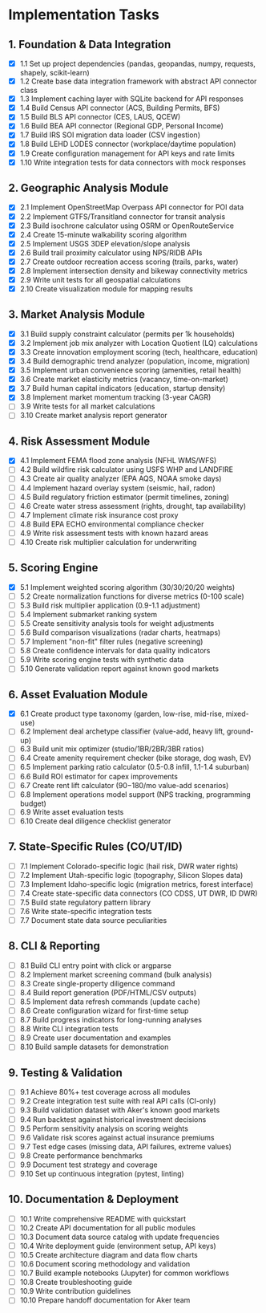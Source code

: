 # Implementation Tasks

## 1. Foundation & Data Integration

- [x] 1.1 Set up project dependencies (pandas, geopandas, numpy, requests, shapely, scikit-learn)
- [x] 1.2 Create base data integration framework with abstract API connector class
- [x] 1.3 Implement caching layer with SQLite backend for API responses
- [x] 1.4 Build Census API connector (ACS, Building Permits, BFS)
- [x] 1.5 Build BLS API connector (CES, LAUS, QCEW)
- [x] 1.6 Build BEA API connector (Regional GDP, Personal Income)
- [x] 1.7 Build IRS SOI migration data loader (CSV ingestion)
- [x] 1.8 Build LEHD LODES connector (workplace/daytime population)
- [x] 1.9 Create configuration management for API keys and rate limits
- [x] 1.10 Write integration tests for data connectors with mock responses

## 2. Geographic Analysis Module

- [x] 2.1 Implement OpenStreetMap Overpass API connector for POI data
 - [x] 2.2 Implement GTFS/Transitland connector for transit analysis
 - [x] 2.3 Build isochrone calculator using OSRM or OpenRouteService
 - [x] 2.4 Create 15-minute walkability scoring algorithm
 - [x] 2.5 Implement USGS 3DEP elevation/slope analysis
 - [x] 2.6 Build trail proximity calculator using NPS/RIDB APIs
 - [x] 2.7 Create outdoor recreation access scoring (trails, parks, water)
 - [x] 2.8 Implement intersection density and bikeway connectivity metrics
 - [x] 2.9 Write unit tests for all geospatial calculations
 - [x] 2.10 Create visualization module for mapping results

## 3. Market Analysis Module

- [x] 3.1 Build supply constraint calculator (permits per 1k households)
- [x] 3.2 Implement job mix analyzer with Location Quotient (LQ) calculations
- [x] 3.3 Create innovation employment scoring (tech, healthcare, education)
- [x] 3.4 Build demographic trend analyzer (population, income, migration)
- [x] 3.5 Implement urban convenience scoring (amenities, retail health)
- [x] 3.6 Create market elasticity metrics (vacancy, time-on-market)
- [x] 3.7 Build human capital indicators (education, startup density)
- [x] 3.8 Implement market momentum tracking (3-year CAGR)
- [ ] 3.9 Write tests for all market calculations
- [ ] 3.10 Create market analysis report generator

## 4. Risk Assessment Module

- [x] 4.1 Implement FEMA flood zone analysis (NFHL WMS/WFS)
- [ ] 4.2 Build wildfire risk calculator using USFS WHP and LANDFIRE
- [ ] 4.3 Create air quality analyzer (EPA AQS, NOAA smoke days)
- [ ] 4.4 Implement hazard overlay system (seismic, hail, radon)
- [ ] 4.5 Build regulatory friction estimator (permit timelines, zoning)
- [ ] 4.6 Create water stress assessment (rights, drought, tap availability)
- [ ] 4.7 Implement climate risk insurance cost proxy
- [ ] 4.8 Build EPA ECHO environmental compliance checker
- [ ] 4.9 Write risk assessment tests with known hazard areas
- [ ] 4.10 Create risk multiplier calculation for underwriting

## 5. Scoring Engine

- [x] 5.1 Implement weighted scoring algorithm (30/30/20/20 weights)
- [ ] 5.2 Create normalization functions for diverse metrics (0-100 scale)
- [ ] 5.3 Build risk multiplier application (0.9-1.1 adjustment)
- [ ] 5.4 Implement submarket ranking system
- [ ] 5.5 Create sensitivity analysis tools for weight adjustments
- [ ] 5.6 Build comparison visualizations (radar charts, heatmaps)
- [ ] 5.7 Implement "non-fit" filter rules (negative screening)
- [ ] 5.8 Create confidence intervals for data quality indicators
- [ ] 5.9 Write scoring engine tests with synthetic data
- [ ] 5.10 Generate validation report against known good markets

## 6. Asset Evaluation Module

- [x] 6.1 Create product type taxonomy (garden, low-rise, mid-rise, mixed-use)
- [ ] 6.2 Implement deal archetype classifier (value-add, heavy lift, ground-up)
- [ ] 6.3 Build unit mix optimizer (studio/1BR/2BR/3BR ratios)
- [ ] 6.4 Create amenity requirement checker (bike storage, dog wash, EV)
- [ ] 6.5 Implement parking ratio calculator (0.5-0.8 infill, 1.1-1.4 suburban)
- [ ] 6.6 Build ROI estimator for capex improvements
- [ ] 6.7 Create rent lift calculator ($90-$180/mo value-add scenarios)
- [ ] 6.8 Implement operations model support (NPS tracking, programming budget)
- [ ] 6.9 Write asset evaluation tests
- [ ] 6.10 Create deal diligence checklist generator

## 7. State-Specific Rules (CO/UT/ID)

- [ ] 7.1 Implement Colorado-specific logic (hail risk, DWR water rights)
- [ ] 7.2 Implement Utah-specific logic (topography, Silicon Slopes data)
- [ ] 7.3 Implement Idaho-specific logic (migration metrics, forest interface)
- [ ] 7.4 Create state-specific data connectors (CO CDSS, UT DWR, ID DWR)
- [ ] 7.5 Build state regulatory pattern library
- [ ] 7.6 Write state-specific integration tests
- [ ] 7.7 Document state data source peculiarities

## 8. CLI & Reporting

- [ ] 8.1 Build CLI entry point with click or argparse
- [ ] 8.2 Implement market screening command (bulk analysis)
- [ ] 8.3 Create single-property diligence command
- [ ] 8.4 Build report generation (PDF/HTML/CSV outputs)
- [ ] 8.5 Implement data refresh commands (update cache)
- [ ] 8.6 Create configuration wizard for first-time setup
- [ ] 8.7 Build progress indicators for long-running analyses
- [ ] 8.8 Write CLI integration tests
- [ ] 8.9 Create user documentation and examples
- [ ] 8.10 Build sample datasets for demonstration

## 9. Testing & Validation

- [ ] 9.1 Achieve 80%+ test coverage across all modules
- [ ] 9.2 Create integration test suite with real API calls (CI-only)
- [ ] 9.3 Build validation dataset with Aker's known good markets
- [ ] 9.4 Run backtest against historical investment decisions
- [ ] 9.5 Perform sensitivity analysis on scoring weights
- [ ] 9.6 Validate risk scores against actual insurance premiums
- [ ] 9.7 Test edge cases (missing data, API failures, extreme values)
- [ ] 9.8 Create performance benchmarks
- [ ] 9.9 Document test strategy and coverage
- [ ] 9.10 Set up continuous integration (pytest, linting)

## 10. Documentation & Deployment

- [ ] 10.1 Write comprehensive README with quickstart
- [ ] 10.2 Create API documentation for all public modules
- [ ] 10.3 Document data source catalog with update frequencies
- [ ] 10.4 Write deployment guide (environment setup, API keys)
- [ ] 10.5 Create architecture diagram and data flow charts
- [ ] 10.6 Document scoring methodology and validation
- [ ] 10.7 Build example notebooks (Jupyter) for common workflows
- [ ] 10.8 Create troubleshooting guide
- [ ] 10.9 Write contribution guidelines
- [ ] 10.10 Prepare handoff documentation for Aker team
